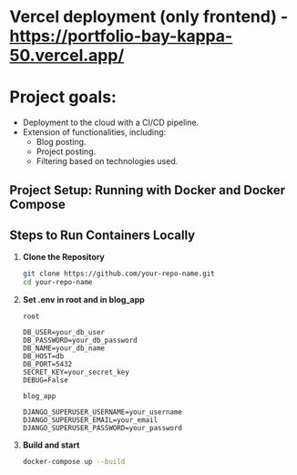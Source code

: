 # Vercel deployment (only frontend) - https://portfolio-bay-kappa-50.vercel.app/

# Project goals:
* Deployment to the cloud with a CI/CD pipeline.
* Extension of functionalities, including:
   * Blog posting.
   * Project posting.
   * Filtering based on technologies used.


## Project Setup: Running with Docker and Docker Compose

## Steps to Run Containers Locally

1. **Clone the Repository**
   ```bash
   git clone https://github.com/your-repo-name.git
   cd your-repo-name
   ```

2. **Set .env in root and in blog_app**
    ```
    root

    DB_USER=your_db_user
    DB_PASSWORD=your_db_password
    DB_NAME=your_db_name
    DB_HOST=db
    DB_PORT=5432
    SECRET_KEY=your_secret_key
    DEBUG=False

    blog_app
    
    DJANGO_SUPERUSER_USERNAME=your_username
    DJANGO_SUPERUSER_EMAIL=your_email
    DJANGO_SUPERUSER_PASSWORD=your_password
    ```

3. **Build and start**
    ```bash
    docker-compose up --build
    ```